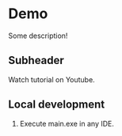 # Demo

Some description!

## Subheader

Watch tutorial on Youtube.

## Local development

1. Execute main.exe in any IDE.